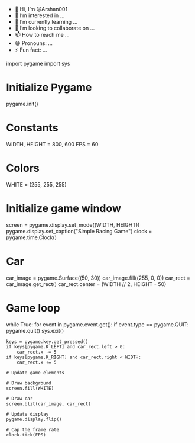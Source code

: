 - 👋 Hi, I’m @Arshan001
- 👀 I’m interested in ...
- 🌱 I’m currently learning ...
- 💞️ I’m looking to collaborate on ...
- 📫 How to reach me ...
- 😄 Pronouns: ...
- ⚡ Fun fact: ...

<!---
Arshan001/Arshan001 is a ✨ special ✨ repository because its `README.md` (this file) appears on your GitHub profile.
You can click the Preview link to take a look at your changes.
--->
import pygame
import sys

# Initialize Pygame
pygame.init()

# Constants
WIDTH, HEIGHT = 800, 600
FPS = 60

# Colors
WHITE = (255, 255, 255)

# Initialize game window
screen = pygame.display.set_mode((WIDTH, HEIGHT))
pygame.display.set_caption("Simple Racing Game")
clock = pygame.time.Clock()

# Car
car_image = pygame.Surface((50, 30))
car_image.fill((255, 0, 0))
car_rect = car_image.get_rect()
car_rect.center = (WIDTH // 2, HEIGHT - 50)

# Game loop
while True:
    for event in pygame.event.get():
        if event.type == pygame.QUIT:
            pygame.quit()
            sys.exit()

    keys = pygame.key.get_pressed()
    if keys[pygame.K_LEFT] and car_rect.left > 0:
        car_rect.x -= 5
    if keys[pygame.K_RIGHT] and car_rect.right < WIDTH:
        car_rect.x += 5

    # Update game elements

    # Draw background
    screen.fill(WHITE)

    # Draw car
    screen.blit(car_image, car_rect)

    # Update display
    pygame.display.flip()

    # Cap the frame rate
    clock.tick(FPS)
